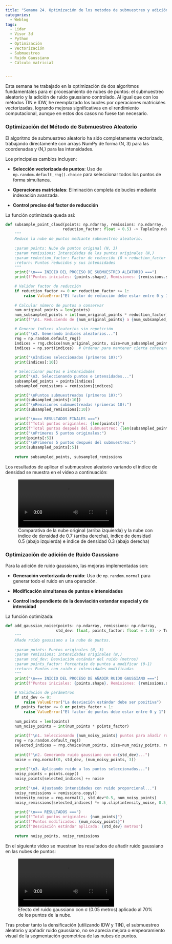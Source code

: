 ```yaml
---
title: "Semana 24. Optimización de los metodos de submuestreo y adición de ruido gaussiano para nubes de puntos"
categories:
  - Weblog
tags:
  - Lidar
  - Visor 3d
  - Python
  - Optimización
  - Vectorización
  - Submuestreo
  - Ruido Gaussiano
  - Cálculo matricial


---
```


Esta semana he trabajado en la optimización de dos algoritmos fundamentales para el procesamiento de nubes de puntos: el submuestreo aleatorio y la adición de ruido gaussiano controlado. Al igual que con los métodos TIN e IDW, he reemplazado los bucles por operaciones matriciales vectorizadas, logrando mejoras significativas en el rendimiento computacional, aunque en estos dos casos no fuese tan necesario.

### Optimización del Método de Submuestreo Aleatorio

El algoritmo de submuestreo aleatorio ha sido completamente vectorizado, trabajando directamente con arrays NumPy de forma (N, 3) para las coordenadas y (N,) para las intensidades.

Los principales cambios incluyen:
- **Selección vectorizada de puntos**: Uso de ```np.random.default_rng().choice``` para seleccionar todos los puntos de forma simultanea.

- **Operaciones matriciales**: Eliminación completa de bucles mediante indexación avanzada.

- **Control preciso del factor de reducción**

La función optimizada queda así:

```python
def subsample_point_cloud(points: np.ndarray, remissions: np.ndarray, 
                         reduction_factor: float = 0.5) -> Tuple[np.ndarray, np.ndarray]:
    """
    Reduce la nube de puntos mediante submuestreo aleatorio.
    
    :param points: Nube de puntos original (N, 3)
    :param remissions: Intensidades de los puntos originales (N,)
    :param reduction_factor: Factor de reducción (0 < reduction_factor < 1)
    :return: Puntos reducidos y sus intensidades
    """
    print("\n=== INICIO DEL PROCESO DE SUBMUESTREO ALEATORIO ===")
    print(f"Puntos iniciales: {points.shape}, Remisiones: {remissions.shape}")

    # Validar factor de reducción
    if reduction_factor <= 0 or reduction_factor >= 1:
        raise ValueError("El factor de reducción debe estar entre 0 y 1")
    
    # Calcular número de puntos a conservar
    num_original_points = len(points)
    num_subsampled_points = int(num_original_points * reduction_factor)
    print(f"\n1. Reduciendo de {num_original_points} a {num_subsampled_points} puntos...")

    # Generar índices aleatorios sin repetición
    print("\n2. Generando índices aleatorios...")
    rng = np.random.default_rng()
    indices = rng.choice(num_original_points, size=num_subsampled_points, replace=False)
    indices = np.sort(indices)  # Ordenar para mantener cierta coherencia espacial
    
    print("\nÍndices seleccionados (primeros 10):")
    print(indices[:10])

    # Seleccionar puntos e intensidades
    print("\n3. Seleccionando puntos e intensidades...")
    subsampled_points = points[indices]
    subsampled_remissions = remissions[indices]

    print("\nPuntos submuestreados (primeros 10):")
    print(subsampled_points[:10])
    print("\nRemisiones submuestreadas (primeras 10):")
    print(subsampled_remissions[:10])

    print("\n=== RESULTADOS FINALES ===")
    print(f"Total puntos originales: {len(points)}")
    print(f"Total puntos después del submuestreo: {len(subsampled_points)}")
    print("\nPrimeros 5 puntos originales:")
    print(points[:5])
    print("\nPrimeros 5 puntos después del submuestreo:")
    print(subsampled_points[:5])
    
    return subsampled_points, subsampled_remissions
```
Los resultados de aplicar el submuestreo aleatorio variando el indice de densidad se muestra en el video a continuación:

<figure class="align-center" style="max-width: 100%">
  <video controls style="max-width: 100%; height: auto;">
    <source src="{{ site.url }}{{ site.baseurl }}/assets/videos/submuestreoAleatorio.webm" type="video/webm">
  </video>
  <figcaption>Comparativa de la nube original (arriba izquierda) y la nube con indice de densidad de 0.7 (arriba derecha), indice de densidad 0.5 (abajo izquierda) e indice de densidad 0.3 (abajo derecha)</figcaption>
</figure>

### Optimización de adición de Ruido Gaussiano

Para la adición de ruido gaussiano, las mejoras implementadas son:

- **Generación vectorizada de ruido**: Uso de ```np.random.normal``` para generar todo el ruido en una operación.

- **Modificación simultanea de puntos e intensidades**

- **Control independiente de la desviación estandar espacial y de intensidad**

La función optimizada:

```python
def add_gaussian_noise(points: np.ndarray, remissions: np.ndarray, 
                      std_dev: float, points_factor: float = 1.0) -> Tuple[np.ndarray, np.ndarray]:
    """
    Añade ruido gaussiano a la nube de puntos.
    
    :param points: Puntos originales (N, 3)
    :param remissions: Intensidades originales (N,)
    :param std_dev: Desviación estándar del ruido (metros)
    :param points_factor: Porcentaje de puntos a modificar (0-1)
    :return: Puntos con ruido e intensidades modificadas
    """
    print("\n=== INICIO DEL PROCESO DE AÑADIR RUIDO GAUSSIANO ===")
    print(f"Puntos iniciales: {points.shape}, Remisiones: {remissions.shape}")
    
    # Validación de parámetros
    if std_dev <= 0:
        raise ValueError("La desviación estándar debe ser positiva")
    if points_factor <= 0 or points_factor > 1:
        raise ValueError("El factor de puntos debe estar entre 0 y 1")
    
    num_points = len(points)
    num_noisy_points = int(num_points * points_factor)
    
    print(f"\n1. Seleccionando {num_noisy_points} puntos para añadir ruido...")
    rng = np.random.default_rng()
    selected_indices = rng.choice(num_points, size=num_noisy_points, replace=False)
    
    print(f"\n2. Generando ruido gaussiano con σ={std_dev}...")
    noise = rng.normal(0, std_dev, (num_noisy_points, 3))
    
    print("\n3. Aplicando ruido a los puntos seleccionados...")
    noisy_points = points.copy()
    noisy_points[selected_indices] += noise
    
    print("\n4. Ajustando intensidades con ruido proporcional...")
    noisy_remissions = remissions.copy()
    intensity_noise = rng.normal(1, std_dev*0.5, num_noisy_points)
    noisy_remissions[selected_indices] *= np.clip(intensity_noise, 0.5, 1.5)
    
    print("\n=== RESULTADOS ===")
    print(f"Total puntos originales: {num_points}")
    print(f"Puntos modificados: {num_noisy_points}")
    print(f"Desviación estándar aplicada: {std_dev} metros")
    
    return noisy_points, noisy_remissions
```
En el siguiente video se muestran los resultados de añadir ruido gaussiano en las nubes de puntos:

<figure class="align-center" style="max-width: 100%">
  <video controls style="max-width: 100%; height: auto;">
    <source src="{{ site.url }}{{ site.baseurl }}/assets/videos/RuidoGaussiano.webm" type="video/webm">
  </video>
  <figcaption>Efecto del ruido gaussiano con σ (0.05 metros) aplicado al 70% de los puntos de la nube.</figcaption>
</figure>


Tras probar tanto la densificación (utilizando IDW y TIN), el submuestreo aleatorio y apñadir ruido gaussiano, no se aprecia mejora o empeoramiento visual de la segmentación geometrica de las nubes de puntos.


